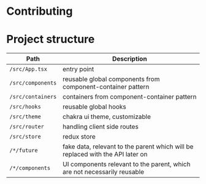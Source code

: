 # Contributing

# Project structure

| Path              | Description                                                                    |
| ----------------- | ------------------------------------------------------------------------------ |
| `/src/App.tsx`    | entry point                                                                    |
| `/src/components` | reusable global components from component-container pattern                    |
| `/src/containers` | containers from component-container pattern                                    |
| `/src/hooks`      | reusable global hooks                                                          |
| `/src/theme`      | chakra ui theme, customizable                                                  |
| `/src/router`     | handling client side routes                                                    |
| `/src/store`      | redux store                                                                    |
| `/*/future`       | fake data, relevant to the parent which will be replaced with the API later on |
| `/*/components`   | UI components relevant to the parent, which are not necessarily reusable       |
